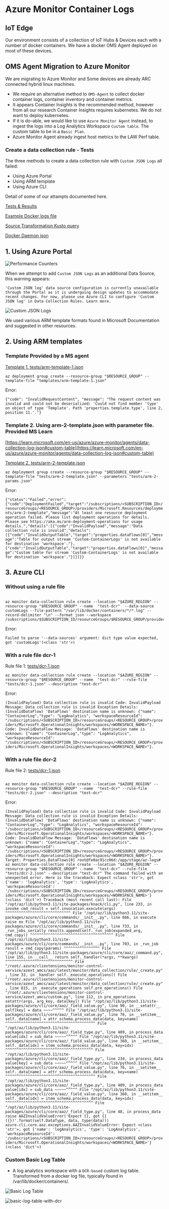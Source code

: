# Azure Monitor Container Logs

## IoT Edge

Our environment consists of a collection of IoT Hubs & Devices each with a number of docker containers.
We have a docker OMS Agent deployed on most of these devices.

## OMS Agent Migration to Azure Monitor

We are migrating to Azure Monitor and Some devices are already ARC connected hybrid linux machines.  

* We require an alternative method to `OMS-Agent` to collect docker container logs, container inventory and container metrics.
* It appears Container Insights is the recommended method, however from all our research Container Insights requires kubernetes. We do not want to deploy kubernetes.
* If it is do-able, we would like to use `Azure Monitor Agent` instead, to ingest the logs into a Log Analytics Workspace `Custom table`. The custom table to be in a `Basic Plan`.
* Azure Monitor Agent already ingest host metrics to the LAW Perf table.

### Create a data collection rule - Tests

The three methods to create a data collection rule with `Custom JSON Logs` all failed:

* Using Azure Portal
* Using ARM template
* Using Azure CLI

Detail of some of our attampts documented here.

[Tests & Results](TESTS.md)

[Example Docker logs file](tests/source-docker-log.json)

[Source Transformation Kusto query](tests/source-transform.kusto)

[Docker Daemon json](tests/docker-daemon.json)

## 1. Using Azure Portal

![Performance Counters](images/az-monitor-data-collection-rule-performance-counters.png)

When we attempt to add `Custom JSON Logs` as an additional Data Source, this warning appears:

`'Custom JSON log' data source configuration is currently unavailable through the Portal as it is undergoing design updates to accommodate recent changes. For now, please use Azure CLI to configure 'Custom JSON log' in Data Collection Rules. Learn more.`

![Custom JSON Logs](images/az-monitor-data-collection-rule-custom-json-logs.png)

We used various ARM template formats found in Microsoft Documentation and suggested in other resources.

## 2. Using ARM templates

### Template Provided by a MS agent

[Template 1. tests/arm-template-1.json](tests/arm-1-template.json)

```shell
az deployment group create --resource-group "$RESOURCE_GROUP" --template-file "templates/arm-template-1.json"

```

Error:

`{"code": "InvalidRequestContent", "message": "The request content was invalid and could not be deserialized: 'Could not find member 'type' on object of type 'Template'. Path 'properties.template.type', line 2, position 11.'."}`

### Template 2. Using arm-2-template.json with parameter file. Provided MS Learn

[https://learn.microsoft.com/en-us/azure/azure-monitor/agents/data-collection-log-json#custom-table](https://learn.microsoft.com/en-us/azure/azure-monitor/agents/data-collection-log-json#custom-table)

[Template 2. tests/arm-2-template.json](tests/arm-2-template.json)

```shell
az deployment group create --resource-group "$RESOURCE_GROUP" --template-file "tests/arm-2-template.json" --parameters "tests/arm-2-params.json"

```

Error:

`{"status":"Failed","error":{"code":"DeploymentFailed","target":"/subscriptions/<SUBSCRIPTION_ID>/resourceGroups/<RESOURCE_GROUP>/providers/Microsoft.Resources/deployments/arm-2-template","message":"At least one resource deployment operation failed. Please list deployment operations for details. Please see https://aka.ms/arm-deployment-operations for usage details.","details":[{"code":"InvalidPayload","message":"Data collection rule is invalid","details":[{"code":"InvalidOutputTable","target":"properties.dataFlows[0]","message":"Table for output stream 'Custom-ContainerLogs' is not available for destination 'workspace'."},{"code":"InvalidOutputTable","target":"properties.dataFlows[0]","message":"Custom table for stream 'Custom-ContainerLogs' is not available for destination 'workspace'."}]}]}}`

## 3. Azure CLI

### Without using a rule file

```shell

az monitor data-collection rule create --location "$AZURE_REGION" --resource-group "$RESOURCE_GROUP" --name  "test-dcr"  --data-source customLogs --file-pattern "/var/lib/docker/containers/*/*.log" --record-delimiter "\n" --format json --workspace /subscriptions/$SUBSCRIPTION_ID/resourceGroups/$RESOURCE_GROUP/providers/Microsoft.OperationalInsights/workspaces/$WORKSPACE_NAME

```

Error:

`Failed to parse '--data-sources' argument: dict type value expected, got 'customLogs'(<class 'str'>)`

### With a rule file dcr-1

Rule file 1: [tests/dcr-1.json](tests/dcr-1.json)

```shell
az monitor data-collection rule create --location "$AZURE_REGION" --resource-group "$RESOURCE_GROUP" --name  "test-dcr" --rule-file "tests/dcr-1.json" --description "test-dcr"
```

Error:

`(InvalidPayload) Data collection rule is invalid
Code: InvalidPayload
Message: Data collection rule is invalid
Exception Details:      (InvalidDataFlow) 'DataFlows' destination name is unknown: {"name": "ContainerLog","type": "LogAnalytics", "workspaceResourceId": "/subscriptions/<SUBSCRIPTION_ID>/resourceGroups/<RESOURCE_GROUP>/providers/Microsoft.OperationalInsights/workspaces/<WORKSPACE_NAME>"}.
         Code: InvalidDataFlow
         Message: 'DataFlows' destination name is unknown: {"name": "ContainerLog","type": "LogAnalytics", "workspaceResourceId": "/subscriptions/<SUBSCRIPTION_ID>/resourceGroups/<RESOURCE_GROUP>/providers/Microsoft.OperationalInsights/workspaces/<WORKSPACE_NAME>"}.
`

### With a rule file dcr-2

Rule file 2: [tests/dcr-1.json](tests/dcr-1.json)

```shell

az monitor data-collection rule create --location "$AZURE_REGION" --resource-group "$RESOURCE_GROUP" --name  "test-dcr" --rule-file "tests/dcr-2.json" --description "test-dcr"

```

Error:

`
(InvalidPayload) Data collection rule is invalid
Code: InvalidPayload
Message: Data collection rule is invalid
Exception Details:      (InvalidDataFlow) 'DataFlows' destination name is unknown: {"name": "ContainerLog","type": "LogAnalytics", "workspaceResourceId": "/subscriptions/<SUBSCRIPTION_ID>/resourceGroups/<RESOURCE_GROUP>/providers/Microsoft.OperationalInsights/workspaces/<WORKSPACE_NAME>"}.
        Code: InvalidDataFlow
        Message: 'DataFlows' destination name is unknown: {"name": "ContainerLog","type": "LogAnalytics", "workspaceResourceId": "/subscriptions/<SUBSCRIPTION_ID>/resourceGroups/<RESOURCE_GROUP>/providers/Microsoft.OperationalInsights/workspaces/<WORKSPACE_NAME>"}.
        Target: Properties.DataFlows[0]
root@fe0ac91cc06d:/app/stage/az-logs# az monitor data-collection rule create --location "$AZURE_REGION" --resource-group "$RESOURCE_GROUP" --name  "test-dcr" --rule-file "tests/dcr-2.json" --description "test-dcr"
The command failed with an unexpected error. Here is the traceback:
Expect <class 'str'>, got {'name': 'logAnalytics', 'type': 'LogAnalytics', 'workspaceResourceId': '/subscriptions/<SUBSCRIPTION_ID>/resourceGroups/<RESOURCE_GROUP>/providers/Microsoft.OperationalInsights/workspaces/<WORKSPACE_NAME>'} (<class 'dict'>)
Traceback (most recent call last):
  File "/opt/az/lib/python3.11/site-packages/knack/cli.py", line 233, in invoke
    cmd_result = self.invocation.execute(args)
                 ^^^^^^^^^^^^^^^^^^^^^^^^^^^^^
  File "/opt/az/lib/python3.11/site-packages/azure/cli/core/commands/__init__.py", line 666, in execute
    raise ex
  File "/opt/az/lib/python3.11/site-packages/azure/cli/core/commands/__init__.py", line 733, in _run_jobs_serially
    results.append(self._run_job(expanded_arg, cmd_copy))
                   ^^^^^^^^^^^^^^^^^^^^^^^^^^^^^^^^^^^^^
  File "/opt/az/lib/python3.11/site-packages/azure/cli/core/commands/__init__.py", line 703, in _run_job
    result = cmd_copy(params)
             ^^^^^^^^^^^^^^^^
  File "/opt/az/lib/python3.11/site-packages/azure/cli/core/aaz/_command.py", line 155, in __call__
    return self._handler(*args, **kwargs)
           ^^^^^^^^^^^^^^^^^^^^^^^^^^^^^^
  File "/root/.azure/cliextensions/monitor-control-service/azext_amcs/aaz/latest/monitor/data_collection/rule/_create.py", line 33, in _handler
    self._execute_operations()
  File "/root/.azure/cliextensions/monitor-control-service/azext_amcs/aaz/latest/monitor/data_collection/rule/_create.py", line 815, in _execute_operations
    self.pre_operations()
  File "/root/.azure/cliextensions/monitor-control-service/azext_amcs/custom.py", line 112, in pre_operations
    setattr(args, arg_key, data[key])
  File "/opt/az/lib/python3.11/site-packages/azure/cli/core/aaz/_field_value.py", line 90, in __setattr__
    self[key] = data
    ~~~~^^^^^
  File "/opt/az/lib/python3.11/site-packages/azure/cli/core/aaz/_field_value.py", line 76, in __setitem__
    self._data[name] = attr_schema.process_data(data, key=name)
                       ^^^^^^^^^^^^^^^^^^^^^^^^^^^^^^^^^^^^^^^^
  File "/opt/az/lib/python3.11/site-packages/azure/cli/core/aaz/_field_type.py", line 409, in process_data
    value[idx] = sub_data
    ~~~~~^^^^^
  File "/opt/az/lib/python3.11/site-packages/azure/cli/core/aaz/_field_value.py", line 360, in __setitem__
    self._data[idx] = item_schema.process_data(data, key=idx)
                      ^^^^^^^^^^^^^^^^^^^^^^^^^^^^^^^^^^^^^^^
  File "/opt/az/lib/python3.11/site-packages/azure/cli/core/aaz/_field_type.py", line 234, in process_data
    value[key] = sub_data
    ~~~~~^^^^^
  File "/opt/az/lib/python3.11/site-packages/azure/cli/core/aaz/_field_value.py", line 76, in __setitem__
    self._data[name] = attr_schema.process_data(data, key=name)
                       ^^^^^^^^^^^^^^^^^^^^^^^^^^^^^^^^^^^^^^^^
  File "/opt/az/lib/python3.11/site-packages/azure/cli/core/aaz/_field_type.py", line 409, in process_data
    value[idx] = sub_data
    ~~~~~^^^^^
  File "/opt/az/lib/python3.11/site-packages/azure/cli/core/aaz/_field_value.py", line 360, in __setitem__
    self._data[idx] = item_schema.process_data(data, key=idx)
                      ^^^^^^^^^^^^^^^^^^^^^^^^^^^^^^^^^^^^^^^
  File "/opt/az/lib/python3.11/site-packages/azure/cli/core/aaz/_field_type.py", line 48, in process_data
    raise AAZInvalidValueError('Expect {}, got {} ({})'.format(self.DataType, data, type(data)))
azure.cli.core.aaz.exceptions.AAZInvalidValueError: Expect <class 'str'>, got {'name': 'logAnalytics', 'type': 'LogAnalytics', 'workspaceResourceId': '/subscriptions/<SUBSCRIPTION_ID>/resourceGroups/<RESOURCE_GROUP>/providers/Microsoft.OperationalInsights/workspaces/<WORKSPACE_NAME>'} (<class 'dict'>)
`

### Custom Basic Log Table

* A log analytics workspace with a `DCR-based` custom log table. Transformed from a docker log file, typically found in /var/lib/docker/containers/.

![Basic Log Table](images/basic-log-table.png)

![basic-log-table-with-dcr](images/basic-log-table-with-dcr.png)
